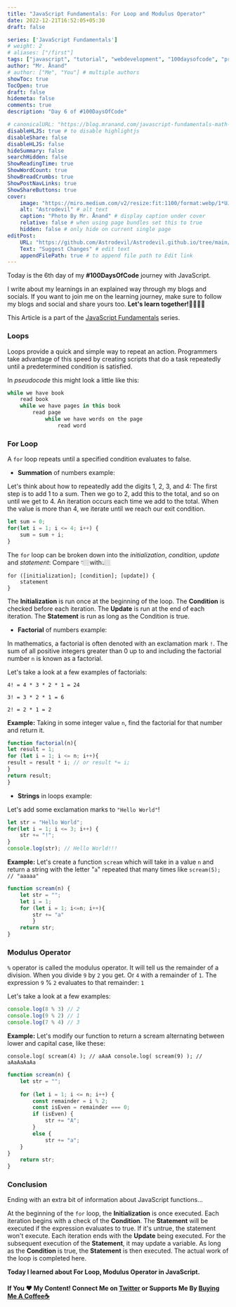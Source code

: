```yaml
---
title: "JavaScript Fundamentals: For Loop and Modulus Operator"
date: 2022-12-21T16:52:05+05:30
draft: false

series: ['JavaScript Fundamentals']
# weight: 2
# aliases: ["/first"]
tags: ["javascript", "tutorial", "webdevelopment", "100daysofcode", "programming", "coding"]
author: "Mr. Ånand"
# author: ["Me", "You"] # multiple authors
showToc: true
TocOpen: true
draft: false
hidemeta: false
comments: true
description: "Day 6 of #100DaysOfCode"

# canonicalURL: "https://blog.mranand.com/javascript-fundamentals-math-object"
disableHLJS: true # to disable highlightjs
disableShare: false
disableHLJS: false
hideSummary: false
searchHidden: false
ShowReadingTime: true
ShowWordCount: true
ShowBreadCrumbs: true
ShowPostNavLinks: true
ShowShareButtons: true
cover:
    image: "https://miro.medium.com/v2/resize:fit:1100/format:webp/1*UJKxubY2QVy28PhhQu4pRg.png" # image path/url
    alt: "Astrodevil" # alt text
    caption: "Photo By Mr. Ånand" # display caption under cover
    relative: false # when using page bundles set this to true
    hidden: false # only hide on current single page
editPost:
    URL: "https://github.com/Astrodevil/Astrodevil.github.io/tree/main/content"
    Text: "Suggest Changes" # edit text
    appendFilePath: true # to append file path to Edit link
---
```


Today is the 6th day of my **#100DaysOfCode** journey with JavaScript.

I write about my learnings in an explained way through my blogs and socials. If you want to join me on the learning journey, make sure to follow my blogs and social and share yours too. **Let's learn together!🫱🏼‍🫲🏼**

This Article is a part of the [JavaScript Fundamentals](https://mranand.com/series/javascript-fundamentals/) series.

### Loops

Loops provide a quick and simple way to repeat an action. Programmers take advantage of this speed by creating scripts that do a task repeatedly until a predetermined condition is satisfied.

In *pseudocode* this might look a little like this:

```javascript
while we have book
    read book
    while we have pages in this book
        read page
            while we have words on the page
                read word 
```

### For Loop

A `for` loop repeats until a specified condition evaluates to false.

*   **Summation** of numbers example:
    

Let's think about how to repeatedly add the digits 1, 2, 3, and 4: The first step is to add 1 to a sum. Then we go to 2, add this to the total, and so on until we get to 4. An iteration occurs each time we add to the total. When the value is more than 4, we iterate until we reach our exit condition.

```javascript
let sum = 0;
for(let i = 1; i <= 4; i++) { 
    sum = sum + i; 
}
```

The `for` loop can be broken down into the *initialization*, *condition*, *update* and *statement*: Compare 👇🏼with👆🏼

```plaintext
for ([initialization]; [condition]; [update]) {
    statement
}
```

The **Initialization** is run once at the beginning of the loop. The **Condition** is checked before each iteration. The **Update** is run at the end of each iteration. The **Statement** is run as long as the Condition is true.

*   **Factorial** of numbers example:
    

In mathematics, a factorial is often denoted with an exclamation mark `!`. The sum of all positive integers greater than 0 up to and including the factorial number `n` is known as a factorial.

Let's take a look at a few examples of factorials:

`4! = 4 * 3 * 2 * 1 = 24`

`3! = 3 * 2 * 1 = 6`

`2! = 2 * 1 = 2`  

**Example:** Taking in some integer value `n`, find the factorial for that number and return it.

```javascript
function factorial(n){
let result = 1;
for (let i = 1; i <= n; i++){
result = result * i; // or result *= i;
}
return result;
}
```

*   **Strings** in loops example:
    

Let's add some exclamation marks to `"Hello World"`!

```javascript
let str = "Hello World";
for(let i = 1; i <= 3; i++) {
    str += "!";
}
console.log(str); // Hello World!!!
```

**Example:** Let's create a function `scream` which will take in a value `n` and return a string with the letter "`a`" repeated that many times like `scream(5); // "aaaaa"`

```javascript
function scream(n) {
    let str = "";
    let i = 1;
    for (let i = 1; i<=n; i++){
        str += "a"
        }
    return str;
}
```

### Modulus Operator

`%` operator is called the modulus operator. It will tell us the remainder of a division. When you divide `9` by `2` you get. Or `4` with a remainder of `1`. The expression `9` % `2` evaluates to that remainder: `1`

Let's take a look at a few examples:

```javascript
console.log(8 % 3) // 2
console.log(9 % 2) // 1
console.log(7 % 4) // 3
```

**Example:** Let's modify our function to return a scream alternating between lower and capital case, like these:

`console.log( scream(4) ); // aAaA console.log( scream(9) ); // aAaAaAaAa`

```javascript
function scream(n) {
    let str = "";
   
    for (let i = 1; i <= n; i++) {
        const remainder = i % 2;
        const isEven = remainder === 0;
        if (isEven) {
            str += "A";
        }
        else {
            str += "a";
    }
}
    return str;
}
```

### Conclusion

Ending with an extra bit of information about JavaScript functions...

At the beginning of the `for` loop, the **Initialization** is once executed. Each iteration begins with a check of the **Condition**. The **Statement** will be executed if the expression evaluates to true. If it's untrue, the statement won't execute. Each iteration ends with the **Update** being executed. For the subsequent execution of the **Statement**, it may update a variable. As long as the **Condition** is true, the **Statement** is then executed. The actual work of the loop is completed here.

**Today I learned about For Loop, Modulus Operator in JavaScript.**

#### If You ❤️ My Content! Connect Me on [Twitter](https://mobile.twitter.com/Astrodevil_) or Supports Me By [Buying Me A Coffee☕](https://www.buymeacoffee.com/Astrodevil)
